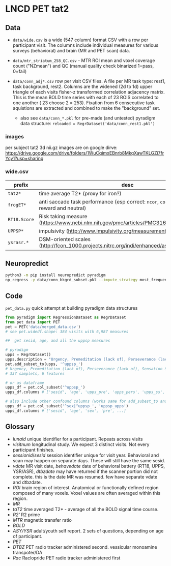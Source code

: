 # LNCD PET tat2

## Data
 * `data/wide.csv` is a wide (547 column) format CSV with a row per participant visit.
The columns include individual measures for various surveys (behavioral) and brain (MR and PET scan) data.

 * `data/mtr_striatum_258_QC.csv` - MTR ROI mean and voxel coverage count ("NZmean") and QC (manual quality check binarized 1=pass, 0=fail)

 * `data/conn_adj*.csv` row per visit CSV files. A file per MR task type: rest1, task background, rest2. Columns are the widened (2d to 1d) upper triangle of each visits fisher-z transformed correlation adjacency matrix. This is the mean BOLD time series with each of 23 ROIS correlated to one another ( 23 choose 2 = 253). Fixation from 6 consecutive task aquistions are extracted and combined to make the "background" set. 
   * also see `data/conn_*.pkl` for pre-made (and untested) pyradigm data structure:  `reloaded = RegrDataset('data/conn_rest1.pkl')`

### images
per subject tat2 3d nii.gz images are on google dirve:
   https://drive.google.com/drive/folders/1WuCqimxEBnrb8MkqXawTKLGZi7frYcy1?usp=sharing

### wide.csv

  | prefix       | desc|
  | ------       | ---- |
  | `tat2*`      | time average T2* (proxy for iron?) |
  | `frogET*`    | anti saccade task performance (esp correct: `ncor`, `corlat`, `corsd` for reward and neutral)  |
  | `RT18.Score` | Risk taking measure (https://www.ncbi.nlm.nih.gov/pmc/articles/PMC3160867/)|
  | `UPPSP*`     | impulsivity (http://www.impulsivity.org/measurement/UPPS_P )|
  | `ysrasr.*`   | DSM-oriented scales (http://fcon_1000.projects.nitrc.org/indi/enhanced/assessments/asr.html) |
  

## Neuropredict

```bash
python3 -m pip install neuropredict pyradigm
np_regress -y data/conn_bkgrd_subset.pkl --impute_strategy most_frequent -e randomforestregressor
```

## Code

`pet_data.py` quick attempt at building pyradigm data structures


```python
from pyradigm import RegressionDataset as RegrDataset
from pet_data import PET
pet = PET('data/merged_data.csv')
# see pet.widedf.shape: 384 visits with 6,987 measures

##  get sesid, age, and all the uppsp measures

# pyradigm
upps = RegrDataset()
upps.description = "Urgency, Premeditation (lack of), Perseverance (lack of), Sensation Seeking, Positive Urgency, Impulsive Behavior Scale"
pet.add_subset_to(upps, '^uppsp_') 
# Urgency, Premeditation (lack of), Perseverance (lack of), Sensation Seeking, Positive Urgency, Impulsive Behavior Scale 
# 337 samplets, 6 features

# or as dataframe
upps_df = pet.col_subset('^uppsp_')
upps_df.columns # ['sesid', 'age', 'upps_pre', 'upps_pers', 'upps_ss', 'upps_pu', 'upps_tot', 'upps_negurg']

# also include other confound columns (works same for add_subest_to and col_subset)
upps_df = pet.col_subset('^sex|^uppsp_', 'uppsp_upps')
upps_df.columns # ['sesid', 'age', 'sex', 'pre', ...]

```

## Glossary
* *lunaid*  unique identifier for a participant. Repeats across visits
* *visitnum* longitudinal study. We expect 3 distinct visits. Not every participant finishes. 
* *sessionid*/*sesid*  session identifier unique for visit year. Behavioral and scan may happen on separate days. These will still have the same sesid.
* *vdate* MR visit date, *behavedate* date of behavioral battery (RT18, UPPS, YSR/ASR), *dtbzdate* may have returned if the scanner portion did not complete. this is the date MR was resumed. few have separate vdate and dtbzdate.
* *ROI*  brain region of interest. Anatomical or functionally defined region composed of many voxels. Voxel values are often averaged within this region.
* *MR* 
* *taT2* time averaged T2\* - average of all the BOLD signal time course.
* *R2'* R2 prime
* *MTR* magnetic transfer ratio
* *BOLD* 
* *ASY/YSR* adult/youth self report. 2 sets of questions, depending on age of participant.
* *PET* 
* *DTBZ* PET radio tracker administered second. vessicular monoamine transpoter/DA
* *Rac* Raclopride PET radio tracker administered first
